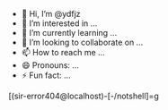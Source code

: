 - 👋 Hi, I’m @ydfjz
- 👀 I’m interested in ...
- 🌱 I’m currently learning ...
- 💞️ I’m looking to collaborate on ...
- 📫 How to reach me ...
- 😄 Pronouns: ...
- ⚡ Fun fact: ...

<!---
ydfjz/ydfjz is a ✨ special ✨ repository because its `README.md` (this file) appears on your GitHub profile.
You can click the Preview link to take a look at your changes.
--->[(sir-error404@localhost)-[-/notshell]=g
